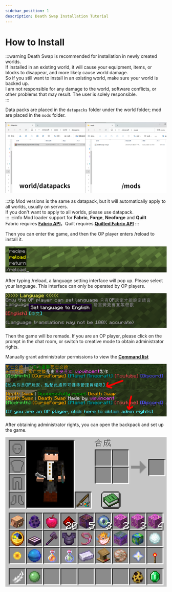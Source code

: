 ```yaml
---
sidebar_position: 1
description: Death Swap Installation Tutorial
---
```


# How to Install

:::warning
Death Swap is recommended for installation in newly created worlds.  
If installed in an existing world, it will cause your equipment, items, or blocks to disappear, and more likely cause world damage.    
So if you still want to install in an existing world, make sure your world is backed up.  
I am not responsible for any damage to the world, software conflicts, or other problems that may result. The user is solely responsible.   
:::

Data packs are placed in the `datapacks` folder under the world folder; mod are placed in the `mods` folder.

![folder](./img/folder.png)

:::tip
Mod versions is the same as datapack, but it will automatically apply to all worlds, usually on servers.  
If you don't want to apply to all worlds, please use datapack.  
:::
:::info
Mod loader support for **Fabric**, **Forge**, **Neoforge** and **Quilt**  
Fabric requires [**Fabric API**](https://modrinth.com/mod/fabric-api)，Quilt requires [**Quilted Fabric API**](https://modrinth.com/mod/qsl)
:::

Then you can enter the game, and then the OP player enters /reload to install it.

![reload](./img/reload.png)


After typing /reload, a language setting interface will pop up. Please select your language. This interface can only be operated by OP players.

![language](./img/language_menu.png)

Then the game will be remade. If you are an OP player, please click on the prompt in the chat room, or switch to creative mode to obtain administrator rights.

Manually grant administrator permissions to view the [**Command list**](./command#tag-add-admin)

![reset](./img/reset.png)

After obtaining administrator rights, you can open the backpack and set up the game.

![setting](./img/setting.png)
